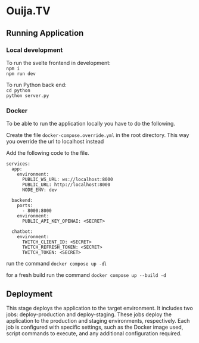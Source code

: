 # Ouija.TV

## Running Application

### Local development

To run the svelte frontend in development:\
`npm i`\
`npm run dev`

To run Python back end:\
`cd python`\
`python server.py`

### Docker

To be able to run the application locally you have to do the following.

Create the file `docker-compose.override.yml` in the root directory.
This way you override the url to localhost instead

Add the following code to the file.

```
services:
  app:
    environment:
      PUBLIC_WS_URL: ws://localhost:8000
      PUBLIC_URL: http://localhost:8000
      NODE_ENV: dev

  backend:
    ports:
      - 8000:8000
    environment:
      PUBLIC_API_KEY_OPENAI: <SECRET>
  
  chatbot:
    environment:
      TWITCH_CLIENT_ID: <SECRET>
      TWITCH_REFRESH_TOKEN: <SECRET>
      TWITCH_TOKEN: <SECRET>

```

run the command `docker compose up -d`\

for a fresh build run the command `docker compose up --build -d`

## Deployment
This stage deploys the application to the target environment. It includes two jobs: deploy-production and deploy-staging. These jobs deploy the application to the production and staging environments, respectively.
Each job is configured with specific settings, such as the Docker image used, script commands to execute, and any additional configuration required.
